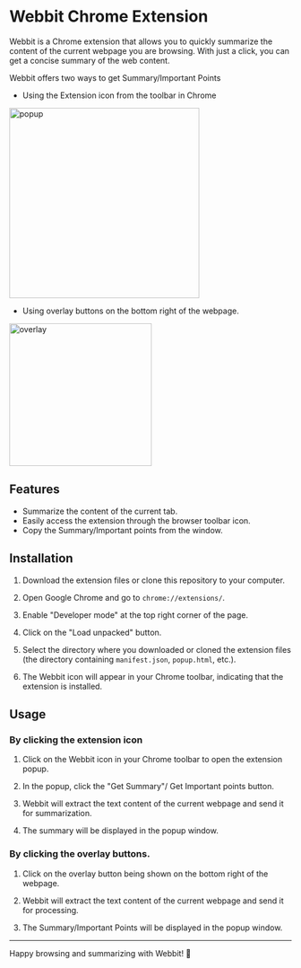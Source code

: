 # Webbit Chrome Extension

Webbit is a Chrome extension that allows you to quickly summarize the content of the current webpage you are browsing. With just a click, you can get a concise summary of the web content.

Webbit offers two ways to get Summary/Important Points
* Using the Extension icon from the toolbar in Chrome
<img width="339" alt="popup" src="https://github.com/apurvaone/Webbit/assets/57245377/fc68b455-82ac-4099-8904-e419f4a34816">

* Using overlay buttons on the bottom right of the webpage.
<img width="254" alt="overlay" src="https://github.com/apurvaone/Webbit/assets/57245377/c6e8491f-8dc6-46f9-b9c0-242b33a90b89">


## Features

- Summarize the content of the current tab.
- Easily access the extension through the browser toolbar icon.
- Copy the Summary/Important points from the window.

## Installation

1. Download the extension files or clone this repository to your computer.

2. Open Google Chrome and go to `chrome://extensions/`.

3. Enable "Developer mode" at the top right corner of the page.

4. Click on the "Load unpacked" button.

5. Select the directory where you downloaded or cloned the extension files (the directory containing `manifest.json`, `popup.html`, etc.).

6. The Webbit icon will appear in your Chrome toolbar, indicating that the extension is installed.
   

## Usage

### By clicking the extension icon

1. Click on the Webbit icon in your Chrome toolbar to open the extension popup.

2. In the popup, click the "Get Summary"/ Get Important points button.

3. Webbit will extract the text content of the current webpage and send it for summarization.

4. The summary will be displayed in the popup window.

### By clicking the overlay buttons.

1. Click on the overlay button being shown on the bottom right of the webpage.

2. Webbit will extract the text content of the current webpage and send it for processing.

3. The Summary/Important Points  will be displayed in the popup window.



---
Happy browsing and summarizing with Webbit! 🚀
